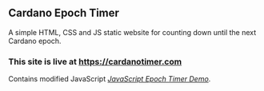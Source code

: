 ## Cardano Epoch Timer

A simple HTML, CSS and JS static website for counting down until the next Cardano epoch.

### This site is live at https://cardanotimer.com

Contains modified JavaScript [_JavaScript Epoch Timer Demo_](https://forum.cardano.org/t/html-javascript-epoch-timer-demo/38453).
